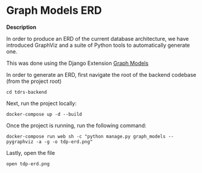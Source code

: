 # Graph Models ERD

**Description**

In order to produce an ERD of the current database architecture, we have introduced GraphViz and a suite of Python tools to automatically generate one.

This was done using the Django Extension [Graph Models](https://django-extensions.readthedocs.io/en/latest/graph_models.html#graph-models)

In order to generate an ERD, first navigate the root of the backend codebase (from the project root)

```
cd tdrs-backend
```

Next, run the project locally:

```
docker-compose up -d --build
```
Once the project is running, run the following command:
```
docker-compose run web sh -c "python manage.py graph_models --pygraphviz -a -g -o tdp-erd.png"
```

Lastly, open the file

```
open tdp-erd.png
```
